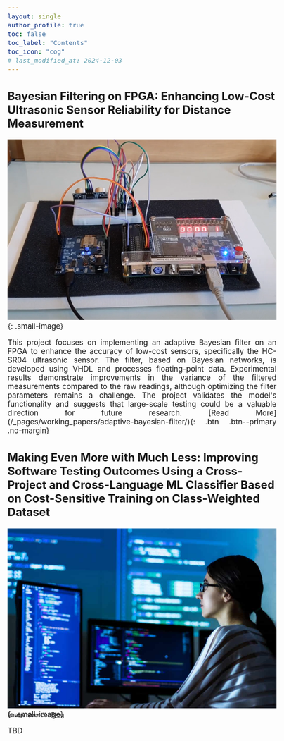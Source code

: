 ```yaml
---
layout: single
author_profile: true
toc: false
toc_label: "Contents"
toc_icon: "cog"
# last_modified_at: 2024-12-03
---
```

<style type="text/css">

body{ /* Normal  */
      font-size: 17px;
  }

.author__avatar{
    padding-left:10%;
    padding-right:10%;
}

.author__name{
    /* margin-bottom: 20px; Adjust space after name */
    text-align: center;
}

.author__content{
    text-align: center;

}

.author__avatar img{
    max-width:100%;
}

.author__urls{
    padding-left: 15%;
}

.page__content p {
    margin-top: 1.5em;
    margin-bottom: 1.5em;
}

.page{
    padding-right: 0%;
    font-size: 15px;
}

strong {
    color: #616161;
}

.justify-text {
  text-align: justify;
}

.fa-rss {
  display: none;
}

.footer .fa-rss {
  display: none !important;
}

a[href="/feed.xml"] {
  display: none;
}

.small-image {
  width: 250px; /* Adjust the size as needed */
  height: auto; /* Maintain aspect ratio */
  float: left; /* Align to the left */
  margin-right: 1rem; /* Add spacing between image and text */
}

</style>


<!-- ## Adaptive Bayesian Filtering in Action -->
## Bayesian Filtering on FPGA: Enhancing Low-Cost Ultrasonic Sensor Reliability for Distance Measurement

![FPGA Image](/assets/images/fpga_image.png){: .small-image}

<div class="justify-text">
This project focuses on implementing an adaptive Bayesian filter on an FPGA to enhance the accuracy of low-cost sensors, specifically the HC-SR04 ultrasonic sensor. The filter, based on Bayesian networks, is developed using VHDL and processes floating-point data. Experimental results demonstrate improvements in the variance of the filtered measurements compared to the raw readings, although optimizing the filter parameters remains a challenge. The project validates the model's functionality and suggests that large-scale testing could be a valuable direction for future research. [Read More](/_pages/working_papers/adaptive-bayesian-filter/){: .btn .btn--primary .no-margin}
</div>

<!-- ## Systematic Literature Review of Corner Case Identification and Generation -->
<!-- ## Automating Corner Case Generation in Traffic Scenarios: A Systematic Literature Review -->

<!-- ![Corner Case SLR](/assets/images/SLR/CC_cover.png){: .small-image}

<div class="justify-text">
This systematic literature review investigates the critical role of corner case identification and generation in autonomous vehicle (AV) testing, aiming to bridge gaps in safety and robustness research. By analyzing state-of-the-art methodologies, this review highlights the importance of corner cases in evaluating AV systems' ability to handle rare but high-risk scenarios. It also addresses the limitations of previous studies, such as outdated coverage, insufficient focus on generation methods, and reproducibility challenges. This brief work provides a comprehensive overview of the advancements, regional trends, and future directions in this field. [Read More](/_pages/working_papers/slr-corner-case/){: .btn .btn--primary .no-margin}
</div>

<div style="display: flex; gap: 1rem; margin-top: -55px; margin-bottom: -40px;">
<small>Image source: <a href="https://medium.com/anyverse/detecting-corner-cases-for-visual-perception-in-autonomous-driving-82580ef373ac" target="_blank">Medium</a></small>
</div> -->

<!-- ## Automated Generation of Corner Case Scenarios for Enhancing Autonomous Vehicle Safety -->
<!-- ## Genetic Algorithm-Driven Corner Case Generation: Advancing Simulation for Safer Autonomous Vehicle Systems -->

<!-- ![Corner Case Generation](/assets/images/CC_GENERATION/CARLA_cover.png){: .small-image}

<div class="justify-text">
This project aims to advance the safety of autonomous vehicles (AVs) by developing an automated framework to generate and evaluate critical corner case scenarios. These scenarios, which expose AV systems to rare and high-risk situations, are essential for ensuring the reliability of AV control algorithms. By integrating CARLA and Scenic, a robust simulation environment is created to define complex traffic conditions. A Genetic Algorithm (GA) refines these scenarios iteratively, guided by risk metrics and customized heuristics. This framework generates high-fidelity datasets that enhance AV training and testing, improving their ability to handle real-world challenges. [Read More](/_pages/working_papers/corner-case-generation/){: .btn .btn--primary .no-margin}
</div>

<div style="display: flex; gap: 1rem; margin-top: -55px; margin-bottom: -40px;">
<small>Image source: <a href="https://carla.readthedocs.io/en/0.9.15/catalogue_vehicles/" target="_blank">CARLA</a></small>
</div> -->

## Making Even More with Much Less: Improving Software Testing Outcomes Using a Cross-Project and Cross-Language ML Classifier Based on Cost-Sensitive Training on Class-Weighted Dataset

![Corner Case Generation](/assets/images/SOFTWARE_TESTING/software_testing_cover.png){: .small-image} 

<div class="justify-text">
TBD
</div>

<div style="display: flex; gap: 1rem; margin-top: -55px; margin-bottom: -40px;">
<small>Image source: <a href="https://initialcommit.com/blog/how-to-be-a-software-developer" target="_blank">Blog</a></small>
</div>
